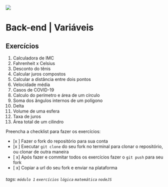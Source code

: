![](https://i.imgur.com/xG74tOh.png)

# Back-end | Variáveis

## Exercícios

1.  Calculadora de IMC
2.  Fahrenheit x Celsius
3.  Desconto do tênis
4.  Calcular juros compostos
5.  Calcular a distância entre dois pontos
6.  Velocidade média
7.  Casos de COVID-19
8.  Calculo do perímetro e área de um círculo
9.  Soma dos ângulos internos de um polígono
10. Delta
11. Volume de uma esfera
12. Taxa de juros
13. Área total de um cilindro

Preencha a checklist para fazer os exercícios:

-   [x ] Fazer o fork do repositório para sua conta
-   [x ] Executar `git clone` do seu fork no terminal para clonar o repositório, ou clonar de outra maneira
-   [ x] Após fazer e commitar todos os exercícios fazer o `git push` para seu fork
-   [ x] Copiar a url do seu fork e enviar na plataforma

###### tags: `módulo 1` `exercícios` `lógica` `matemática` `nodeJS`
